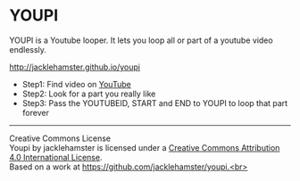 YOUPI
=====

YOUPI is a Youtube looper. It lets you loop all or part of a youtube video endlessly.

http://jacklehamster.github.io/youpi

<ul>
<li>Step1: Find video on <a href="http://www.youtube.com">YouTube</a></li>
<li>Step2: Look for a part you really like</li>
<li>Step3: Pass the YOUTUBEID, START and END to YOUPI to loop that part forever</li>
</ul>

_____
Creative Commons License<br>
Youpi by jacklehamster is licensed under a <a href="https://creativecommons.org/licenses/by/4.0/">Creative Commons Attribution 4.0 International License</a>.<br> Based on a work at https://github.com/jacklehamster/youpi.<br>
